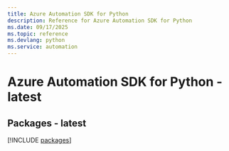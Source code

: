 ```yaml
---
title: Azure Automation SDK for Python
description: Reference for Azure Automation SDK for Python
ms.date: 09/17/2025
ms.topic: reference
ms.devlang: python
ms.service: automation
---
```

# Azure Automation SDK for Python - latest
## Packages - latest
[!INCLUDE [packages](automation-index.md)]